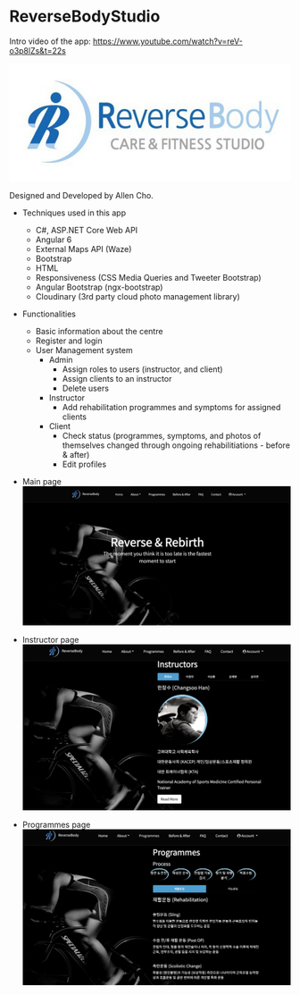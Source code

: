 # ReverseBodyStudio

Intro video of the app: https://www.youtube.com/watch?v=reV-o3p8lZs&t=22s

![](SPA-RBS/src/assets/img/logo/logo_2.JPG)

Designed and Developed by Allen Cho.

- Techniques used in this app
    - C#, ASP.NET Core Web API
    - Angular 6
    - External Maps API (Waze)
    - Bootstrap
    - HTML
    - Responsiveness (CSS Media Queries and Tweeter Bootstrap)
    - Angular Bootstrap (ngx-bootstrap)
    - Cloudinary (3rd party cloud photo management library)

- Functionalities
    - Basic information about the centre
    - Register and login
    - User Management system
        - Admin
            - Assign roles to users (instructor, and client)
            - Assign clients to an instructor
            - Delete users
        - Instructor
            - Add rehabilitation programmes and symptoms for assigned clients
        - Client
            - Check status (programmes, symptoms, and photos of themselves changed through ongoing rehabilitiations - before & after)
            - Edit profiles

- Main page
![](app_images/main.jpg)

- Instructor page
![](app_images/instructor.jpg)

- Programmes page
![](app_images/programmes.jpg)



